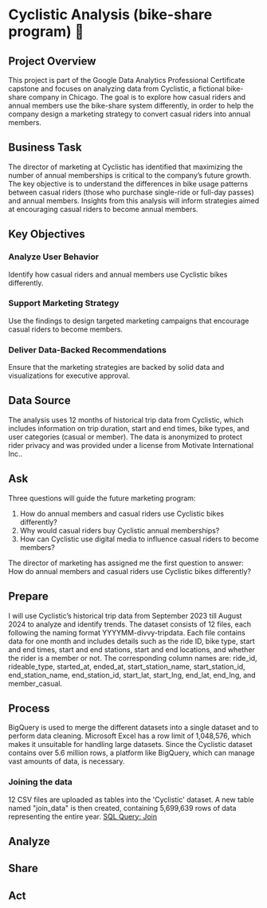 # Cyclistic Analysis (bike-share program) 🚴
## Project Overview
This project is part of the Google Data Analytics Professional Certificate capstone and focuses on analyzing data from Cyclistic, a fictional bike-share company in Chicago. The goal is to explore how casual riders and annual members use the bike-share system differently, in order to help the company design a marketing strategy to convert casual riders into annual members.

## Business Task
The director of marketing at Cyclistic has identified that maximizing the number of annual memberships is critical to the company’s future growth. The key objective is to understand the differences in bike usage patterns between casual riders (those who purchase single-ride or full-day passes) and annual members. Insights from this analysis will inform strategies aimed at encouraging casual riders to become annual members.

## Key Objectives
### Analyze User Behavior
Identify how casual riders and annual members use Cyclistic bikes differently.
### Support Marketing Strategy
Use the findings to design targeted marketing campaigns that encourage casual riders to become members.
### Deliver Data-Backed Recommendations
Ensure that the marketing strategies are backed by solid data and visualizations for executive approval.
## Data Source
The analysis uses 12 months of historical trip data from Cyclistic, which includes information on trip duration, start and end times, bike types, and user categories (casual or member). The data is anonymized to protect rider privacy and was provided under a license from Motivate International Inc..

## Ask
Three questions will guide the future marketing program:
1. How do annual members and casual riders use Cyclistic bikes differently?
2. Why would casual riders buy Cyclistic annual memberships?
3. How can Cyclistic use digital media to influence casual riders to become members?

The director of marketing has assigned me the first question to answer: How do annual members and casual riders use Cyclistic bikes
differently?

## Prepare
I will use Cyclistic’s historical trip data from September 2023 till August 2024 to analyze and identify trends. The dataset consists of 12 files, each following the naming format YYYYMM-divvy-tripdata. Each file contains data for one month and includes details such as the ride ID, bike type, start and end times, start and end stations, start and end locations, and whether the rider is a member or not. The corresponding column names are: ride_id, rideable_type, started_at, ended_at, start_station_name, start_station_id, end_station_name, end_station_id, start_lat, start_lng, end_lat, end_lng, and member_casual.

## Process
BigQuery is used to merge the different datasets into a single dataset and to perform data cleaning. Microsoft Excel has a row limit of 1,048,576, which makes it unsuitable for handling large datasets. Since the Cyclistic dataset contains over 5.6 million rows, a platform like BigQuery, which can manage vast amounts of data, is necessary.

### Joining the data
12 CSV files are uploaded as tables into the 'Cyclistic' dataset. A new table named "join_data" is then created, containing 5,699,639 rows of data representing the entire year.
 [SQL Query: Join](https://github.com/OlhaMatvieieva/Cyclistic-project/blob/main/JOIN.sql) 
## Analyze
## Share
## Act
